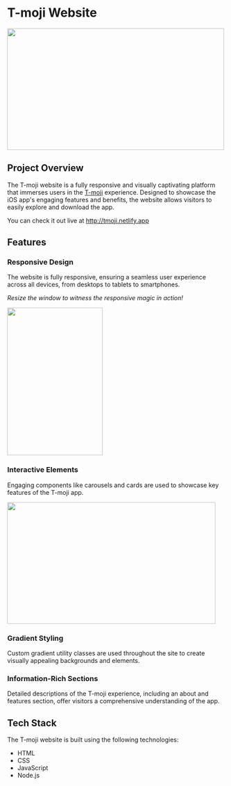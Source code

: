 # T-moji Website


<img src="https://i.giphy.com/media/v1.Y2lkPTc5MGI3NjExcHhjYzZneDNvZHFnb3hrZ2s2ZWdtOTc5aDJ0cXVjdHdrcXh0bmk2cCZlcD12MV9pbnRlcm5hbF9naWZfYnlfaWQmY3Q9Zw/p2r32RhNpbL6HeGZeJ/giphy.gif" width="500px" height="280px"/>

## Project Overview ##
The T-moji website is a fully responsive and visually captivating platform that immerses users in the [T-moji](https://github.com/homeypoon/T-moji) experience. Designed to showcase the iOS app's engaging features and benefits, the website allows visitors to easily explore and download the app. 

You can check it out live at <a href="http://tmoji.netlify.app">http://tmoji.netlify.app</a>


## Features ##
### Responsive Design ###
The website is fully responsive, ensuring a seamless user experience across all devices, from desktops to tablets to smartphones.

_Resize the window to witness the responsive magic in action!_

  
  <img src="https://i.giphy.com/media/v1.Y2lkPTc5MGI3NjExeHczNnc5emVob2JkaXZ3bGVpbnVteTEwb2djY25oYXo2cGNvbGx5ZyZlcD12MV9pbnRlcm5hbF9naWZfYnlfaWQmY3Q9Zw/XWmzNUFCix78ErN1j4/giphy.gif" width="220px" height="340px"/>


### Interactive Elements ###
Engaging components like carousels and cards are used to showcase key features of the T-moji app.

<img src="https://i.giphy.com/media/v1.Y2lkPTc5MGI3NjExbWpvNXdlajc5MW9qOWRuMTU3dWRxczZmZ3cwamJmY3p6OGhuNG9zdCZlcD12MV9pbnRlcm5hbF9naWZfYnlfaWQmY3Q9Zw/N9DXvfKHVYvsxZTQ31/giphy.gif" width="480px" height="280px"/>

### Gradient Styling ###
Custom gradient utility classes are used throughout the site to create visually appealing backgrounds and elements.

### Information-Rich Sections ###
Detailed descriptions of the T-moji experience, including an about and features section, offer visitors a comprehensive understanding of the app.

## Tech Stack ##
The T-moji website is built using the following technologies:
- HTML
- CSS
- JavaScript
- Node.js

